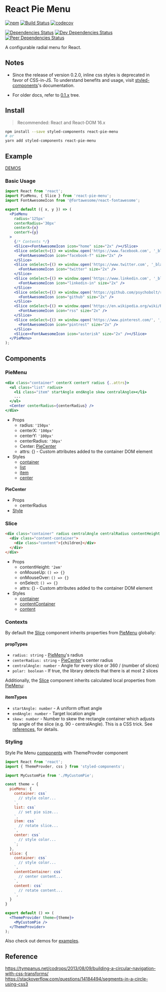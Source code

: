 # React Pie Menu

[![npm](https://img.shields.io/npm/v/react-pie-menu.svg)](https://www.npmjs.com/package/react-pie-menu)
[![Build Status](https://travis-ci.org/psychobolt/react-pie-menu.svg?branch=master)](https://travis-ci.org/psychobolt/react-pie-menu)
[![codecov](https://codecov.io/gh/psychobolt/react-pie-menu/branch/master/graph/badge.svg)](https://codecov.io/gh/psychobolt/react-pie-menu)

[![Dependencies Status](https://david-dm.org/psychobolt/react-pie-menu.svg)](https://david-dm.org/psychobolt/react-pie-menu)
[![Dev Dependencies Status](https://david-dm.org/psychobolt/react-pie-menu/dev-status.svg)](https://david-dm.org/psychobolt/react-pie-menu?type=dev)
[![Peer Dependencies Status](https://david-dm.org/psychobolt/react-pie-menu/peer-status.svg)](https://david-dm.org/psychobolt/react-pie-menu?type=peer)

A configurable radial menu for React.

## Notes

- Since the release of version 0.2.0, inline css styles is deprecated in favor of CSS-in-JS. To understand benefits and usage, visit [styled-components](https://www.styled-components.com/)'s documentation.

- For older docs, refer to [0.1.x](https://github.com/psychobolt/react-pie-menu/tree/0.1.11) tree.

## Install

> Recommended: React and React-DOM 16.x

```sh
npm install --save styled-components react-pie-menu
# or
yarn add styled-components react-pie-menu
```
## Example

[DEMOS](https://psychobolt.github.io/react-pie-menu/)

### Basic Usage

```jsx
import React from 'react';
import PieMenu, { Slice } from 'react-pie-menu';
import FontAwesomeIcon from '@fortawesome/react-fontawesome';

export default ({ x, y }) => (
  <PieMenu 
    radius='125px' 
    centerRadius='30px'
    centerX={x}
    centerY={y}
  >
    {/* Contents */}
    <Slice><FontAwesomeIcon icon="home" size="2x" /></Slice>
    <Slice onSelect={() => window.open('https://www.facebook.com', '_blank')}>
      <FontAwesomeIcon icon="facebook-f" size="2x" />
    </Slice>
    <Slice onSelect={() => window.open('https://www.twitter.com', '_blank')}>
      <FontAwesomeIcon icon="twitter" size="2x" />
    </Slice>
    <Slice onSelect={() => window.open('https://www.linkedin.com', '_blank')}>
      <FontAwesomeIcon icon="linkedin-in" size="2x" />
    </Slice>
    <Slice onSelect={() => window.open('https://github.com/psychobolt/react-pie-menu', '_blank')}>
      <FontAwesomeIcon icon="github" size="2x" />
    </Slice>
    <Slice onSelect={() => window.open('https://en.wikipedia.org/wiki/RSS', '_blank')}>
      <FontAwesomeIcon icon="rss" size="2x" />
    </Slice>
    <Slice onSelect={() => window.open('https://www.pinterest.com/', '_blank')}>
      <FontAwesomeIcon icon="pintrest" size="2x" />
    </Slice>
    <Slice><FontAwesomeIcon icon="asterisk" size="2x" /></Slice>
  </PieMenu>
);
```

## Components

### PieMenu

```jsx
<div class="container" centerX centerY radius {..attrs}>
  <ul class="list" radius>
    <li class="item" startAngle endAngle skew centralAngle></li>
    ...
  </ul>
  <Center centerRadius={centerRadius} />
</div>
```

- Props
  - radius: ```'150px'```
  - centerX: ```'100px'```
  - centerY: ```'100px'```
  - centerRadius: ```'30px'```
  - Center: [PieCenter](#PieCenter)
  - attrs: {} - Custom attributes added to the container DOM element
- Styles
  - [container](src/PieMenu.style.js)
  - [list](src/PieMenu.style.js)
  - [item](src/PieMenu.style.js)
  - [center](#PieCenter)

#### PieCenter

- Props
  - centerRadius
- [Style](src/PieMenu.style.js)

### Slice

```html
<div class="container" radius centralAngle centralRadius contentHeight {..attrs}>
  <div class="content-container">
    <div class="content">{children}</div>
  </div>
</div>
```

- Props
  - contentHeight: ```'2em'```
  - onMouseUp: ```() => {}```
  - onMouseOver: ```() => {}```
  - onSelect: ```() => {}```
  - attrs: {} - Custom attributes added to the container DOM element
- Styles
  - [container](src/Slice/Slice.style.js)
  - [contentContainer](src/Slice/Slice.style.js)
  - [content](src/Slice/Slice.style.js)

### Contexts

By default the [Slice](#Slice) component inherits properties from [PieMenu](#PieMenu) globally:

#### propTypes
  - ```radius: string``` - [PieMenu](#PieMenu)'s radius
  - ```centerRadius: string``` - [PieCenter](PieCenter)'s center radius
  - ```centralAngle: number``` - Angle for every slice or 360 / (number of slices)
  - ```polar: boolean``` - If true, the library detects that there is at most 2 slices

Additionally, the [Slice](#Slice) component inherits calculated local properties from [PieMenu](#PieMenu):

#### itemTypes
  - ```startAngle: number``` - A uniform offset angle
  - ```endAngle: number``` - Target location angle
  - ```skew: number``` - Number to skew the rectangle container which adjusts tip angle of the slice (e.g. 90 - centralAngle). This is a CSS trick. See [references](#Reference), for details.

### Styling

Style Pie Menu [components](#Components) with ThemeProvder component
```jsx
import React from 'react';
import { ThemeProvder, css } from 'styled-components';

import MyCustomPie from './MyCustomPie';

const theme = {
  pieMenu: {
    container: css`
      // style color...
    `,
    list: css`
      // set pie size...
    `,
    item: css`
      // rotate slice...
    `,
    center: css`
      // style color...
    `;
  },
  slice: {
    container: css`
      // style color...
    `,
    contentContainer: css`
      // center content...
    `,
    content: css`
      // rotate content...
    `,
  }
}

export default () => (
  <ThemeProvider theme={theme}>
    <MyCustomPie />
  </ThemeProvider>
);
```

Also check out demos for [examples](stories).

## Reference
https://tympanus.net/codrops/2013/08/09/building-a-circular-navigation-with-css-transforms/
https://stackoverflow.com/questions/14184494/segments-in-a-circle-using-css3
